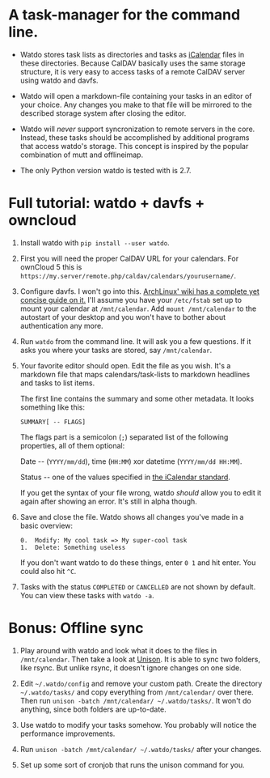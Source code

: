 # A task-manager for the command line.

*   Watdo stores task lists as directories and tasks as
    [iCalendar](https://en.wikipedia.org/wiki/ICalendar) files in these
    directories. Because CalDAV basically uses the same storage structure, it
    is very easy to access tasks of a remote CalDAV server using watdo and
    davfs.

*   Watdo will open a markdown-file containing your tasks in an editor of your
    choice. Any changes you make to that file will be mirrored to the described
    storage system after closing the editor.

*   Watdo will *never* support syncronization to remote servers in the core.
    Instead, these tasks should be accomplished by additional programs that
    access watdo's storage. This concept is inspired by the popular combination
    of mutt and offlineimap.

*   The only Python version watdo is tested with is 2.7.


# Full tutorial: watdo + davfs + owncloud

1.  Install watdo with `pip install --user watdo`.

2.  First you will need the proper CalDAV URL for your calendars. For ownCloud
    5 this is `https://my.server/remote.php/caldav/calendars/yourusername/`.

3.  Configure davfs. I won't go into this. [ArchLinux' wiki has a complete yet
    concise guide on it.](https://wiki.archlinux.org/index.php/Davfs) I'll
    assume you have your `/etc/fstab` set up to mount your calendar at
    `/mnt/calendar`. Add `mount /mnt/calendar` to the autostart of your desktop
    and you won't have to bother about authentication any more.

5.  Run `watdo` from the command line. It will ask you a few questions. If it
    asks you where your tasks are stored, say `/mnt/calendar`.

6.  Your favorite editor should open. Edit the file as you wish. It's a
    markdown file that maps calendars/task-lists to markdown headlines and
    tasks to list items.

    The first line contains the summary and some other metadata. It looks
    something like this:

        SUMMARY[ -- FLAGS]

    The flags part is a semicolon (`;`) separated list of the following
    properties, all of them optional:

    Date -- (`YYYY/mm/dd`), time (`HH:MM`) xor datetime (`YYYY/mm/dd HH:MM`).

    Status -- one of the values specified in
    [the iCalendar standard](http://www.kanzaki.com/docs/ical/status.html).

    If you get the syntax of your file wrong, watdo *should* allow you to edit
    it again after showing an error. It's still in alpha though.

7.  Save and close the file. Watdo shows all changes you've made in a basic
    overview:
    
        0.  Modify: My cool task => My super-cool task
        1.  Delete: Something useless

    If you don't want watdo to do these things, enter ``0 1`` and hit enter.
    You could also hit `^C`.

8.  Tasks with the status `COMPLETED` or `CANCELLED` are not shown by default.
    You can view these tasks with `watdo -a`.

# Bonus: Offline sync
1.  Play around with watdo and look what it does to the files in
    `/mnt/calendar`. Then take a look at
    [Unison](http://www.cis.upenn.edu/~bcpierce/unison/). It is able to sync
    two folders, like rsync. But unlike rsync, it doesn't ignore changes on one
    side.

2.  Edit `~/.watdo/config` and remove your custom path. Create the directory
     `~/.watdo/tasks/` and copy everything from `/mnt/calendar/` over there.
     Then run `unison -batch /mnt/calendar/ ~/.watdo/tasks/`. It won't do
     anything, since both folders are up-to-date.

3.  Use watdo to modify your tasks somehow. You probably will notice the
    performance improvements.

4.  Run `unison -batch /mnt/calendar/ ~/.watdo/tasks/` after your changes.

5.  Set up some sort of cronjob that runs the unison command for you.
